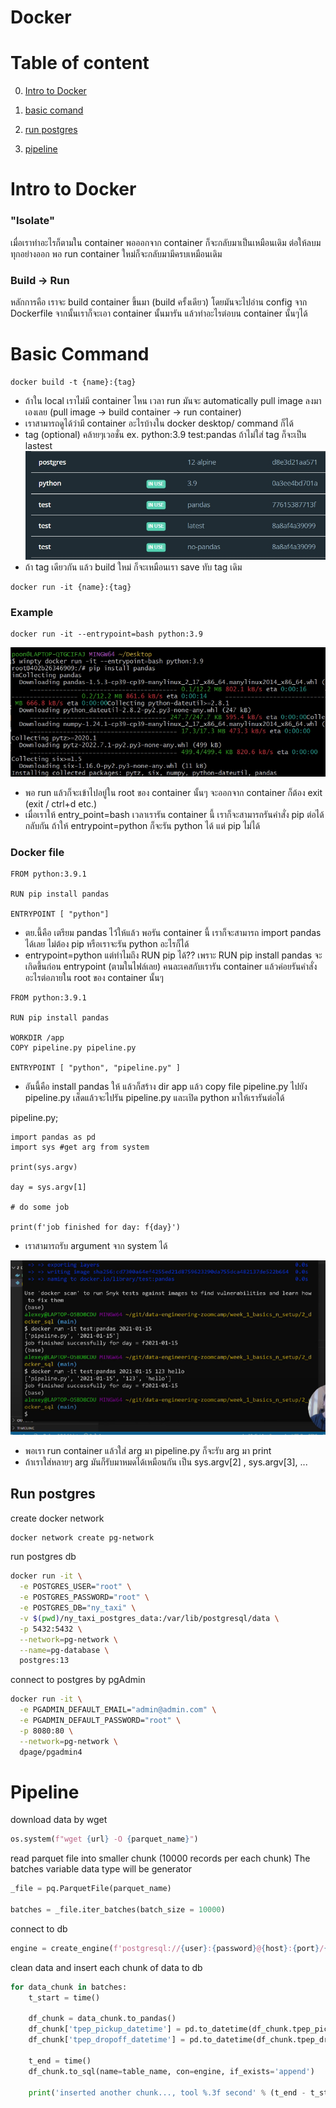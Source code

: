 # Docker

# Table of content

0. [Intro to Docker](#intro-to-docker)

1. [basic comand](#basic-command)

2. [run postgres](#run-postgres)

3. [pipeline](#pipline)

# Intro to Docker
### "Isolate"
เมื่อเราทำอะไรก็ตามใน container พอออกจาก container ก็จะกลับมาเป็นเหมือนเดิม ต่อให้ลบมทุกอย่างออก พอ run container ใหม่ก็จะกลับมามีครบเหมือนเดิม

### Build -> Run
หลักการคือ เราจะ build container ขึ้นมา (build ครั้งเดียว) โดยมันจะไปอ่าน config จาก Dockerfile จากนั้นเราก็จะเอา container นั้นมารัน แล้วทำอะไรต่อบน container นั้นๆได้

# Basic Command
~~~ 
docker build -t {name}:{tag}
~~~ 
- ถ้าใน local เราไม่มี container ไหน เวลา run มันจะ automatically pull image ลงมาเองเลย (pull image -> build container -> run container) 
- เราสามารถดูได้ว่ามี container อะไรบ้างใน docker desktop/ command ก็ได้
- tag (optional) คล้ายๆเวอชั่น ex. python:3.9 test:pandas ถ้าไม่ใส่ tag ก็จะเป็น lastest 
![](image/tag.jpg)
- ถ้า tag เดียวกัน แล้ว build ใหม่ ก็จะเหมือนเรา save ทับ tag เดิม 

~~~ 
docker run -it {name}:{tag}
~~~

### Example
~~~
docker run -it --entrypoint=bash python:3.9
~~~
![](image/entry_point_bash.jpg)
- พอ run แล้วก็จะเข้าไปอยู่ใน root ของ container นั้นๆ จะออกจาก container ก็ต้อง exit (exit / ctrl+d etc.)
- เมื่อเราให้ entry_point=bash เวลาเรารัน container นี้ เราก็จะสามารถรันคำสั่ง pip ต่อได้ กลับกัน ถ้าให้ entrypoint=python ก็จะรัน python ได้ แต่ pip ไม่ได้

### Docker file
~~~
FROM python:3.9.1

RUN pip install pandas

ENTRYPOINT [ "python"]
~~~

- ตย.นี้คือ เตรียม pandas ไว้ให้แล้ว พอรัน container นี้ เราก็จะสามารถ import pandas ได้เลย ไม่ต้อง pip หรือเราจะรัน python อะไรก็ได้
- entrypoint=python แต่ทำไมถึง RUN pip ได้?? เพราะ RUN pip install pandas จะเกิดขึ้นก่อน entrypoint (ตามในไฟล์เลย) คนละเคสกับเรารัน container แล้วค่อยรันคำสั่งอะไรต่อภายใน root ของ container นั้นๆ


~~~
FROM python:3.9.1

RUN pip install pandas

WORKDIR /app
COPY pipeline.py pipeline.py

ENTRYPOINT [ "python", "pipeline.py" ]
~~~
- อันนี้คือ install pandas ให้ แล้วก็สร้าง dir app แล้ว copy file pipeline.py ไปยัง pipeline.py เส็ดแล้วจะไปรัน pipeline.py และเปิด python มาให้เรารันต่อได้


pipeline.py;
~~~
import pandas as pd
import sys #get arg from system

print(sys.argv)

day = sys.argv[1]

# do some job

print(f'job finished for day: f{day}')
~~~
- เราสามารถรับ argument จาก system ได้ 

![](image/sys_arg.PNG)

- พอเรา run container แล้วใส่ arg มา pipeline.py ก็จะรับ arg มา print 
- ถ้าเราใส่หลายๆ arg มันก็รับมาหมดได้เหมือนกัน เป็น sys.argv[2] , sys.argv[3], ...


## Run postgres 

create docker network

```bash
docker network create pg-network
```


run postgres db

~~~bash
docker run -it \
  -e POSTGRES_USER="root" \
  -e POSTGRES_PASSWORD="root" \
  -e POSTGRES_DB="ny_taxi" \
  -v $(pwd)/ny_taxi_postgres_data:/var/lib/postgresql/data \
  -p 5432:5432 \
  --network=pg-network \
  --name=pg-database \
  postgres:13
~~~

connect to postgres by pgAdmin
~~~bash
docker run -it \
  -e PGADMIN_DEFAULT_EMAIL="admin@admin.com" \
  -e PGADMIN_DEFAULT_PASSWORD="root" \
  -p 8080:80 \
  --network=pg-network \
  dpage/pgadmin4
~~~

# Pipeline

download data by wget
~~~python
os.system(f"wget {url} -O {parquet_name}")
~~~

read parquet file into smaller chunk (10000 records per each chunk)
The batches variable data type will be generator 

~~~python
_file = pq.ParquetFile(parquet_name)

batches = _file.iter_batches(batch_size = 10000) 
~~~ 

connect to db
~~~python
engine = create_engine(f'postgresql://{user}:{password}@{host}:{port}/{db}')
~~~

clean data and insert each chunk of data to db
~~~python
for data_chunk in batches:
    t_start = time()

    df_chunk = data_chunk.to_pandas()
    df_chunk['tpep_pickup_datetime'] = pd.to_datetime(df_chunk.tpep_pickup_datetime)
    df_chunk['tpep_dropoff_datetime'] = pd.to_datetime(df_chunk.tpep_dropoff_datetime)

    t_end = time()
    df_chunk.to_sql(name=table_name, con=engine, if_exists='append')

    print('inserted another chunk..., tool %.3f second' % (t_end - t_start))
~~~
